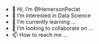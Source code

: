 - 👋 Hi, I’m @HemersonPeclat
- 👀 I’m interested in Data Science
- 🌱 I’m currently learning ...
- 💞️ I’m looking to collaborate on ...
- 📫 How to reach me ...

<!---
HemersonPeclat/HemersonPeclat is a ✨ special ✨ repository because its `README.md` (this file) appears on your GitHub profile.
You can click the Preview link to take a look at your changes.
--->
